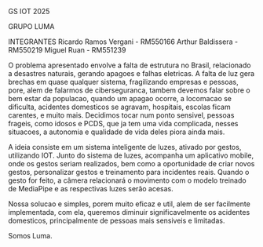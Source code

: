 GS IOT 2025

GRUPO LUMA

INTEGRANTES 
Ricardo Ramos Vergani - RM550166
Arthur Baldissera - RM550219
Miguel Ruan - RM551239


O problema apresentado envolve a falta de estrutura no Brasil, relacionado a desastres naturais, gerando apagoes e falhas eletricas.
A falta de luz gera brechas em quase qualquer sistema, fragilizando empresas e pessoas, pore, alem de falarmos de ciberseguranca, tambem devemos falar sobre
o bem estar da populacao, quando um apagao ocorre, a locomacao se dificulta, acidentes domesticos se agravam, hospitais, escolas ficam carentes, e muito mais.
Decidimos tocar num ponto sensivel, pessoas frageis, como idosos e PCDS, que ja tem uma vida complicada, nesses situacoes, a autonomia e qualidade de vida deles piora ainda mais. 


A ideia consiste em um sistema inteligente de luzes, ativado por gestos, 
utilizando IOT. Junto do sistema de luzes, acompanha um aplicativo mobile, 
onde os gestos seriam realizados, bem como a oportunidade de criar novos 
gestos, personalizar gestos e treinamento para incidentes reais. Quando o gesto 
for feito, a câmera relacionará o movimento com o modelo treinado de 
MediaPipe e as respectivas luzes serão acesas.


Nossa solucao e simples, porem muito eficaz e util, alem de ser facilmente implementada, com ela, queremos diminuir significavelmente os acidentes domesticos, principalmente
de pessoas mais sensiveis e limitadas. 

Somos Luma. 
